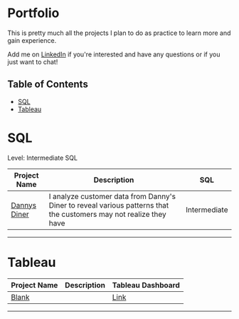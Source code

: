 #  Portfolio

This is pretty much all the projects I plan to do as practice to learn more and gain experience.

Add me on [LinkedIn](https://www.linkedin.com/in/vuongnguyen96/) if you're interested and have any questions or if you just want to chat!

##  Table of Contents
- [SQL](#sql)
- [Tableau](#tableau)


# SQL

Level: Intermediate SQL

| Project Name | Description | SQL |
|---|---|---|
| [Dannys Diner](https://github.com/vtn160230/Dannys-Diner) | I analyze customer data from Danny's Diner to reveal various patterns that the customers may not realize they have | Intermediate | 

***


# Tableau

| Project Name | Description | Tableau Dashboard |
|---|---|---|
| [Blank]() |  | [Link]() |


***

